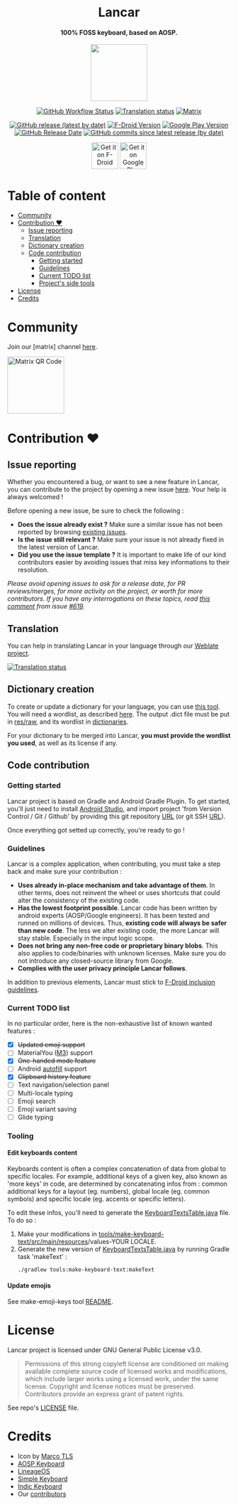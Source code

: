 <h1 align="center"><b>Lancar</b></h1>
<h4 align="center">100% FOSS keyboard, based on AOSP.</h4>
<p align="center"><img src='fastlane/metadata/android/en-US/images/icon.png' height='128'></p>
<p align="center">
<a href="https://github.com/openboard-team/openboard/actions/workflows/android-build.yml"><img src="https://img.shields.io/github/workflow/status/openboard-team/openboard/Build" alt="GitHub Workflow Status"></a>
<a href="https://hosted.weblate.org/engage/openboard/"><img src="https://hosted.weblate.org/widgets/openboard/-/openboard/svg-badge.svg" alt="Translation status"></a>
<a href="https://matrix.to/#/#openboard:matrix.org?via=matrix.org"><img src="https://img.shields.io/matrix/openboard:matrix.org" alt="Matrix"></a></p>
<p align="center">
<a href="https://github.com/openboard-team/openboard/releases"><img src="https://img.shields.io/github/v/release/openboard-team/openboard" alt="GitHub release (latest by date)"></a>
<a href="https://f-droid.org/packages/org.dslul.openboard.inputmethod.latin"><img alt="F-Droid Version" src="https://img.shields.io/f-droid/v/org.dslul.openboard.inputmethod.latin?color=green&amp;logo=f-droid"></a>
<a href="https://play.google.com/store/apps/details?id=org.dslul.openboard.inputmethod.latin"><img alt="Google Play Version" src="https://img.shields.io/endpoint?logo=google-play&amp;url=https%3A%2F%2Fplayshields.herokuapp.com%2Fplay%3Fi%3Dorg.dslul.openboard.inputmethod.latin%26l%3Dgoogle-play%26m%3D%24version"></a>
<a href="https://github.com/openboard-team/openboard/releases"><img src="https://img.shields.io/github/release-date/openboard-team/openboard" alt="GitHub Release Date"></a>
<a href="https://github.com/openboard-team/openboard/commits/master"><img src="https://img.shields.io/github/commits-since/openboard-team/openboard/latest" alt="GitHub commits since latest release (by date)"></a></p>
<p align="center">
<a href='https://f-droid.org/packages/org.dslul.openboard.inputmethod.latin'><img src='https://fdroid.gitlab.io/artwork/badge/get-it-on.png' alt='Get it on F-Droid' height='60'></a>
<a href='https://play.google.com/store/apps/details?id=org.dslul.openboard.inputmethod.latin&pcampaignid=pcampaignidMKT-Other-global-all-co-prtnr-py-PartBadge-Mar2515-1'><img alt='Get it on Google Play' src='https://play.google.com/intl/en_us/badges/static/images/badges/en_badge_web_generic.png' height='60'/></a></p>  

# Table of content

- [Community](#community)
- [Contribution ❤](#contribution-)
   * [Issue reporting](#issue-reporting)
   * [Translation](#translation)
   * [Dictionary creation](#dictionary-creation)
   * [Code contribution](#code-contribution)
      + [Getting started](#getting-started)
      + [Guidelines](#guidelines)
      + [Current TODO list](#current-todo-list)
      + [Project's side tools](#tooling)
- [License](#license)
- [Credits](#credits)

# Community
Join our [matrix] channel [here](https://matrix.to/#/#openboard:matrix.org?via=matrix.org).

<img src="images/matrix_qr.png" alt="Matrix QR Code" height="128">

# Contribution ❤

## Issue reporting

Whether you encountered a bug, or want to see a new feature in Lancar, you can contribute to the project by opening a new issue [here](https://github.com/openboard-team/openboard/issues). Your help is always welcomed !

Before opening a new issue, be sure to check the following :
 - **Does the issue already exist ?** Make sure a similar issue has not been reported by browsing [existing issues](https://github.com/openboard-team/openboard/issues).
 - **Is the issue still relevant ?** Make sure your issue is not already fixed in the latest version of Lancar.
 - **Did you use the issue template ?** It is important to make life of our kind contributors easier by avoiding  issues that miss key informations to their resolution.

*Please avoid opening issues to ask for a release date, for PR reviews/merges, for more activity on the project, or worth for more contributors. If you have any interrogations on these topics, read [this comment](https://github.com/openboard-team/openboard/issues/619#issuecomment-1179534276) from issue [#619](https://github.com/openboard-team/openboard/issues/619).*

## Translation
You can help in translating Lancar in your language through our [Weblate project](https://hosted.weblate.org/engage/openboard/).

[![Translation status](https://hosted.weblate.org/widgets/openboard/-/openboard/287x66-grey.png)](https://hosted.weblate.org/engage/openboard/)

## Dictionary creation
To create or update a dictionary for your language, you can use [this tool](https://github.com/remi0s/aosp-dictionary-tools). You will need a wordlist, as described [here](dictionaries/sample.combined). The output .dict file must be put in [res/raw](app/src/main/res/raw), and its wordlist in [dictionaries](/dictionaries).

For your dictionary to be merged into Lancar, **you must provide the wordlist you used**, as well as its license if any.

## Code contribution

### Getting started

Lancar project is based on Gradle and Android Gradle Plugin. To get started, you'll just need to install [Android Studio](https://developer.android.com/studio), and import project 'from Version Control / Git / Github' by providing this git repository [URL](https://github.com/openboard-team/openboard) (or git SSH [URL](git@github.com:openboard-team/openboard.git)).

Once everything got setted up correctly, you're ready to go !

### Guidelines

Lancar is a complex application, when contributing, you must take a step back and make sure your contribution :
- **Uses already in-place mechanism and take advantage of them**. In other terms, does not reinvent the wheel or uses shortcuts that could alter the consistency of the existing code.
- **Has the lowest footprint possible**. Lancar code has been written by android experts (AOSP/Google engineers). It has been tested and runned on millions of devices. Thus, **existing code will always be safer than new code**. The less we alter existing code, the more Lancar will stay stable. Especially in the input logic scope.
- **Does not bring any non-free code or proprietary binary blobs**. This also applies to code/binaries with unknown licenses. Make sure you do not introduce any closed-source library from Google.
- **Complies with the user privacy principle Lancar follows**. 

In addition to previous elements, Lancar must stick to [F-Droid inclusion guidelines](https://f-droid.org/docs/Inclusion_Policy/).

### Current TODO list
In no particular order, here is the non-exhaustive list of known wanted features :
- [x] ~~Updated emoji support~~
- [ ] MaterialYou ([M3](https://m3.material.io/)) support
- [x] ~~One-handed mode feature~~
- [ ] Android [autofill](https://developer.android.com/guide/topics/text/ime-autofill) support
- [x] ~~Clipboard history feature~~
- [ ] Text navigation/selection panel
- [ ] Multi-locale typing
- [ ] Emoji search
- [ ] Emoji variant saving
- [ ] Glide typing

### Tooling

#### Edit keyboards content
Keyboards content is often a complex concatenation of data from global to specific locales. For example, additional keys of a given key, also known as 'more keys' in code, are determined by concatenating infos from : common additional keys for a layout (eg. numbers), global locale (eg. common symbols) and specific locale (eg. accents or specific letters).

To edit these infos, you'll need to generate the [KeyboardTextsTable.java](app/src/main/java/org/dslul/openboard/inputmethod/keyboard/internal/KeyboardTextsTable.java) file. 
To do so :
1. Make your modifications in [tools/make-keyboard-text/src/main/resources](tools/make-keyboard-text/src/main/resources)/values-YOUR LOCALE.
2. Generate the new version of [KeyboardTextsTable.java](app/src/main/java/org/dslul/openboard/inputmethod/keyboard/internal/KeyboardTextsTable.java) by running Gradle task 'makeText' :
    ```sh
    ./gradlew tools:make-keyboard-text:makeText
    ```
   
#### Update emojis

See make-emoji-keys tool [README](tools/make-emoji-keys/README.md).

# License

Lancar project is licensed under GNU General Public License v3.0.

 > Permissions of this strong copyleft license are conditioned on making available complete source code of licensed works and modifications, which include larger works using a licensed work, under the same license. Copyright and license notices must be preserved. Contributors provide an express grant of patent rights.

See repo's [LICENSE](/LICENSE) file.

# Credits
- Icon by [Marco TLS](https://www.marcotls.eu)
- [AOSP Keyboard](https://android.googlesource.com/platform/packages/inputmethods/LatinIME/)
- [LineageOS](https://review.lineageos.org/admin/repos/LineageOS/android_packages_inputmethods_LatinIME)
- [Simple Keyboard](https://github.com/rkkr/simple-keyboard)
- [Indic Keyboard](https://gitlab.com/indicproject/indic-keyboard)
- Our [contributors](https://github.com/openboard-team/openboard/graphs/contributors)
